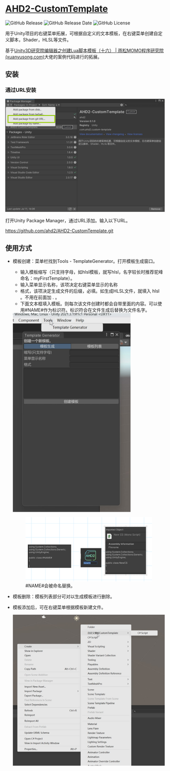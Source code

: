 # **[AHD2-CustomTemplate](https://github.com/ahd2/AHD2-CustomTemplate)**

<img alt="GitHub Release" src="https://img.shields.io/github/v/release/ahd2/AHD2-CustomTemplate?style=for-the-badge"> <img alt="GitHub Release Date" src="https://img.shields.io/github/release-date/ahd2/AHD2-CustomTemplate?style=for-the-badge"> <img alt="GitHub License" src="https://img.shields.io/github/license/ahd2/AHD2-CustomTemplate?style=for-the-badge">

用于Unity项目的右键菜单拓展，可根据自定义的文本模板，在右键菜单创建自定义脚本，Shader，HLSL等文件。

基于[Unity3D研究院编辑器之创建Lua脚本模板（十六） | 雨松MOMO程序研究院 (xuanyusong.com)](https://www.xuanyusong.com/archives/3732)大佬的案例代码进行的拓展。

## 安装

### 通过URL安装

<img src="https://github.com/ahd2/AHD2-DocsRepo/blob/main/AHD2_CustomTemplate/1.png?raw=true" alt="1" style="zoom:50%;" />

打开Unity Package Manager，通过URL添加。输入以下URL。

https://github.com/ahd2/AHD2-CustomTemplate.git

## 使用方式

* 模板创建：菜单栏找到Tools - TemplateGenerator。打开模板生成窗口。

  * 输入模板缩写（只支持字母，如hlsl模板，就写hlsl，名字较长时推荐驼峰命名：myFirstTemplate）。
  * 输入菜单显示名称，该项决定右键菜单显示的名称
  * 格式，该项决定生成文件的后缀，必填。如生成HLSL文件，就填入 hlsl 。不用在前面加  .    。
  * 下面文本框填入模板。则每次该文件创建时都会自带里面的内容。可以使用#NAME#作为标识符。标识符会在文件生成后替换为文件名字。

  <img src="https://github.com/ahd2/AHD2-DocsRepo/blob/main/AHD2_CustomTemplate/2.png?raw=true" style="zoom: 80%;" />

  <figure>   <img src="https://github.com/ahd2/AHD2-DocsRepo/blob/main/AHD2_CustomTemplate/3.png?raw=true" alt="#NAME#会被命名替换。">   <figcaption>#NAME#会被命名替换。</figcaption> </figure>

* 模板删除：模板列表部分可对以生成模板进行删除。

* 模板添加后，可在右键菜单根据模板新建文件。

  <img src="https://github.com/ahd2/AHD2-DocsRepo/blob/main/AHD2_CustomTemplate/4.png?raw=true" style="zoom:50%;" />
